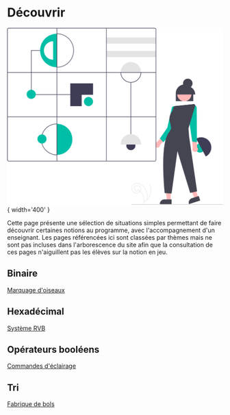 # Découvrir


![](../images/undraw_Abstract_re_l9xy.svg){ width='400' }

Cette page présente une sélection de situations simples permettant de faire découvrir certaines notions au programme, avec l'accompagnement d'un enseignant.
Les pages référencées ici sont classées par thèmes mais ne sont pas incluses dans l'arborescence du site afin que la consultation de ces pages n'aiguillent pas les élèves sur la notion en jeu.


## Binaire
[Marquage d'oiseaux](decouvrir/marquage.md)
## Hexadécimal
[Système RVB](decouvrir/rvb.md)
## Opérateurs booléens
[Commandes d'éclairage](decouvrir/commandes.md)
## Tri
[Fabrique de bols](decouvrir/tri_bols.md)
